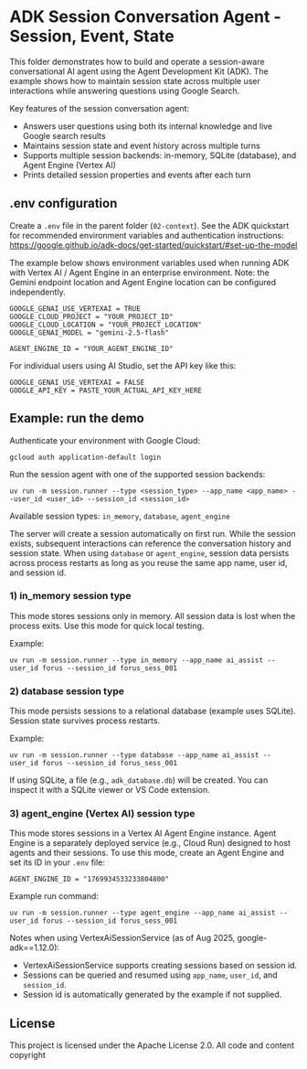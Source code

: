 # ADK Session Conversation Agent - Session, Event, State

This folder demonstrates how to build and operate a session-aware conversational AI agent using the Agent Development Kit (ADK). The example shows how to maintain session state across multiple user interactions while answering questions using Google Search.

Key features of the session conversation agent:
- Answers user questions using both its internal knowledge and live Google search results
- Maintains session state and event history across multiple turns
- Supports multiple session backends: in-memory, SQLite (database), and Agent Engine (Vertex AI)
- Prints detailed session properties and events after each turn

## .env configuration

Create a `.env` file in the parent folder (`02-context`). See the ADK quickstart for recommended environment variables and authentication instructions:
https://google.github.io/adk-docs/get-started/quickstart/#set-up-the-model

The example below shows environment variables used when running ADK with Vertex AI / Agent Engine in an enterprise environment. Note: the Gemini endpoint location and Agent Engine location can be configured independently.

```
GOOGLE_GENAI_USE_VERTEXAI = TRUE
GOOGLE_CLOUD_PROJECT = "YOUR_PROJECT_ID"
GOOGLE_CLOUD_LOCATION = "YOUR_PROJECT_LOCATION"
GOOGLE_GENAI_MODEL = "gemini-2.5-flash"

AGENT_ENGINE_ID = "YOUR_AGENT_ENGINE_ID"
```

For individual users using AI Studio, set the API key like this:

```
GOOGLE_GENAI_USE_VERTEXAI = FALSE
GOOGLE_API_KEY = PASTE_YOUR_ACTUAL_API_KEY_HERE
```

## Example: run the demo

Authenticate your environment with Google Cloud:

```
gcloud auth application-default login
```

Run the session agent with one of the supported session backends:

```
uv run -m session.runner --type <session_type> --app_name <app_name> --user_id <user_id> --session_id <session_id>
```

Available session types: `in_memory`, `database`, `agent_engine`

The server will create a session automatically on first run. While the session exists, subsequent interactions can reference the conversation history and session state. When using `database` or `agent_engine`, session data persists across process restarts as long as you reuse the same app name, user id, and session id.

### 1) in_memory session type

This mode stores sessions only in memory. All session data is lost when the process exits. Use this mode for quick local testing.

Example:

```
uv run -m session.runner --type in_memory --app_name ai_assist --user_id forus --session_id forus_sess_001
```

### 2) database session type

This mode persists sessions to a relational database (example uses SQLite). Session state survives process restarts.

Example:

```
uv run -m session.runner --type database --app_name ai_assist --user_id forus --session_id forus_sess_001
```

If using SQLite, a file (e.g., `adk_database.db`) will be created. You can inspect it with a SQLite viewer or VS Code extension.

### 3) agent_engine (Vertex AI) session type

This mode stores sessions in a Vertex AI Agent Engine instance. Agent Engine is a separately deployed service (e.g., Cloud Run) designed to host agents and their sessions. To use this mode, create an Agent Engine and set its ID in your `.env` file:

```
AGENT_ENGINE_ID = "1769934533233804800"
```

Example run command:

```
uv run -m session.runner --type agent_engine --app_name ai_assist --user_id forus --session_id forus_sess_001
```

Notes when using VertexAiSessionService (as of Aug 2025, google-adk==1.12.0):
- VertexAiSessionService supports creating sessions based on session id.
- Sessions can be queried and resumed using `app_name`, `user_id`, and `session_id`.
- Session id is automatically generated by the example if not supplied.

## License

This project is licensed under the Apache License 2.0. All code and content copyright
